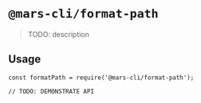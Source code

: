 # `@mars-cli/format-path`

> TODO: description

## Usage

```
const formatPath = require('@mars-cli/format-path');

// TODO: DEMONSTRATE API
```
